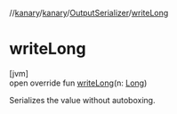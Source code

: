 //[kanary](../../../index.md)/[kanary](../index.md)/[OutputSerializer](index.md)/[writeLong](write-long.md)

# writeLong

[jvm]\
open override fun [writeLong](write-long.md)(n: [Long](https://kotlinlang.org/api/latest/jvm/stdlib/kotlin/-long/index.html))

Serializes the value without autoboxing.
